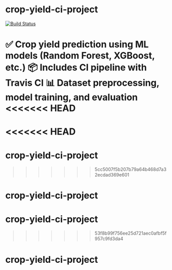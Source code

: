 # crop-yield-ci-project

[![Build Status](https://app.travis-ci.com/JaswanthNaik45/crop-yield-ci-project.svg?branch=main)](https://app.travis-ci.com/github/JaswanthNaik45/crop-yield-ci-project)

✅ Crop yield prediction using ML models (Random Forest, XGBoost, etc.)
📦 Includes CI pipeline with Travis CI
📊 Dataset preprocessing, model training, and evaluation
<<<<<<< HEAD
=======
<<<<<<< HEAD
=======
# crop-yield-ci-project
>>>>>>> 5cc5007f5b207b79a64b468d7a32ecdad369e601
# crop-yield-ci-project
# crop-yield-ci-project
>>>>>>> 53f8b99f756ee25d721aec0afbf5f957c9fd3da4
# crop-yield-ci-project
